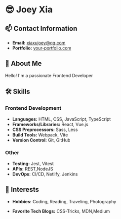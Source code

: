 # 😎 **Joey Xia** 

## 📫 Contact Information

- **Email:** [xiaxujoey@qq.com](mailto:your-email@example.com)
- **Portfolio:** [your-portfolio.com](https://your-portfolio.com)

## 🚀 **About Me**

Hello! I'm a passionate Frontend Developer

## 🛠 **Skills**

### **Frontend Development**

- **Languages:** HTML, CSS, JavaScript, TypeScript
- **Frameworks/Libraries:** React, Vue.js
- **CSS Preprocessors:** Sass, Less
- **Build Tools:** Webpack,  Vite
- **Version Control:** Git, GitHub

### **Other**

- **Testing:** Jest, Vitest
- **APIs:** REST,NodeJS
- **DevOps:**  CI/CD, Netlify, Jenkins



## 🎨 **Interests**

- **Hobbies:** Coding, Reading, Traveling, Photography

- **Favorite Tech Blogs:** CSS-Tricks, MDN,Medium

  
